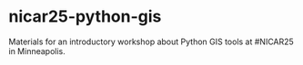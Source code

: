 # nicar25-python-gis
Materials for an introductory workshop about Python GIS tools at #NICAR25 in Minneapolis.

